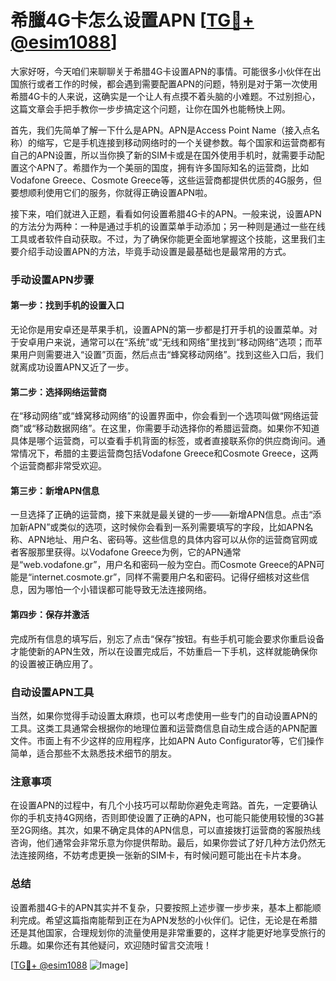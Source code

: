 # 希臘4G卡怎么设置APN [[TG💪+ @esim1088](https://t.me/s/esim1088)]

大家好呀，今天咱们来聊聊关于希腊4G卡设置APN的事情。可能很多小伙伴在出国旅行或者工作的时候，都会遇到需要配置APN的问题，特别是对于第一次使用希腊4G卡的人来说，这确实是一个让人有点摸不着头脑的小难题。不过别担心，这篇文章会手把手教你一步步搞定这个问题，让你在国外也能畅快上网。

首先，我们先简单了解一下什么是APN。APN是Access Point Name（接入点名称）的缩写，它是手机连接到移动网络时的一个关键参数。每个国家和运营商都有自己的APN设置，所以当你换了新的SIM卡或是在国外使用手机时，就需要手动配置这个APN了。希腊作为一个美丽的国度，拥有许多国际知名的运营商，比如Vodafone Greece、Cosmote Greece等，这些运营商都提供优质的4G服务，但要想顺利使用它们的服务，你就得正确设置APN啦。

接下来，咱们就进入正题，看看如何设置希腊4G卡的APN。一般来说，设置APN的方法分为两种：一种是通过手机的设置菜单手动添加；另一种则是通过一些在线工具或者软件自动获取。不过，为了确保你能更全面地掌握这个技能，这里我们主要介绍手动设置APN的方法，毕竟手动设置是最基础也是最常用的方式。

### 手动设置APN步骤

#### 第一步：找到手机的设置入口
无论你是用安卓还是苹果手机，设置APN的第一步都是打开手机的设置菜单。对于安卓用户来说，通常可以在“系统”或“无线和网络”里找到“移动网络”选项；而苹果用户则需要进入“设置”页面，然后点击“蜂窝移动网络”。找到这些入口后，我们就离成功设置APN又近了一步。

#### 第二步：选择网络运营商
在“移动网络”或“蜂窝移动网络”的设置界面中，你会看到一个选项叫做“网络运营商”或“移动数据网络”。在这里，你需要手动选择你的希腊运营商。如果你不知道具体是哪个运营商，可以查看手机背面的标签，或者直接联系你的供应商询问。通常情况下，希腊的主要运营商包括Vodafone Greece和Cosmote Greece，这两个运营商都非常受欢迎。

#### 第三步：新增APN信息
一旦选择了正确的运营商，接下来就是最关键的一步——新增APN信息。点击“添加新APN”或类似的选项，这时候你会看到一系列需要填写的字段，比如APN名称、APN地址、用户名、密码等。这些信息的具体内容可以从你的运营商官网或者客服那里获得。以Vodafone Greece为例，它的APN通常是“web.vodafone.gr”，用户名和密码一般为空白。而Cosmote Greece的APN可能是“internet.cosmote.gr”，同样不需要用户名和密码。记得仔细核对这些信息，因为哪怕一个小错误都可能导致无法连接网络。

#### 第四步：保存并激活
完成所有信息的填写后，别忘了点击“保存”按钮。有些手机可能会要求你重启设备才能使新的APN生效，所以在设置完成后，不妨重启一下手机，这样就能确保你的设置被正确应用了。

### 自动设置APN工具
当然，如果你觉得手动设置太麻烦，也可以考虑使用一些专门的自动设置APN的工具。这类工具通常会根据你的地理位置和运营商信息自动生成合适的APN配置文件。市面上有不少这样的应用程序，比如APN Auto Configurator等，它们操作简单，适合那些不太熟悉技术细节的朋友。

### 注意事项
在设置APN的过程中，有几个小技巧可以帮助你避免走弯路。首先，一定要确认你的手机支持4G网络，否则即使设置了正确的APN，也可能只能使用较慢的3G甚至2G网络。其次，如果不确定具体的APN信息，可以直接拨打运营商的客服热线咨询，他们通常会非常乐意为你提供帮助。最后，如果你尝试了好几种方法仍然无法连接网络，不妨考虑更换一张新的SIM卡，有时候问题可能出在卡片本身。

### 总结
设置希腊4G卡的APN其实并不复杂，只要按照上述步骤一步步来，基本上都能顺利完成。希望这篇指南能帮到正在为APN发愁的小伙伴们。记住，无论是在希腊还是其他国家，合理规划你的流量使用是非常重要的，这样才能更好地享受旅行的乐趣。如果你还有其他疑问，欢迎随时留言交流哦！

[[TG💪+ @esim1088](https://t.me/s/esim1088) ![Image](https://i.postimg.cc/4NQfJmqS/Snipaste-2025-05-13-00-14-12.png)]